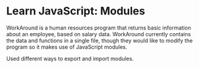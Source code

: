 # Learn JavaScript: Modules
WorkAround is a human resources program that returns basic information about an employee, based on salary data.
WorkAround currently contains the data and functions in a single file, though they would like to modify the program so it makes use of JavaScript modules.

Used different ways to export and import modules.
